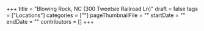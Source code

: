 +++
title = "Blowing Rock, NC (300 Tweetsie Railroad Ln)"
draft = false
tags = ["Locations"]
categories = [""]
pageThumbnailFile = ""
startDate = ""
endDate = ""
contributors = []
+++
